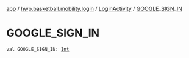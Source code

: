 [app](../../index.md) / [hwp.basketball.mobility.login](../index.md) / [LoginActivity](index.md) / [GOOGLE_SIGN_IN](.)

# GOOGLE_SIGN_IN

`val GOOGLE_SIGN_IN: `[`Int`](https://kotlinlang.org/api/latest/jvm/stdlib/kotlin/-int/index.html)